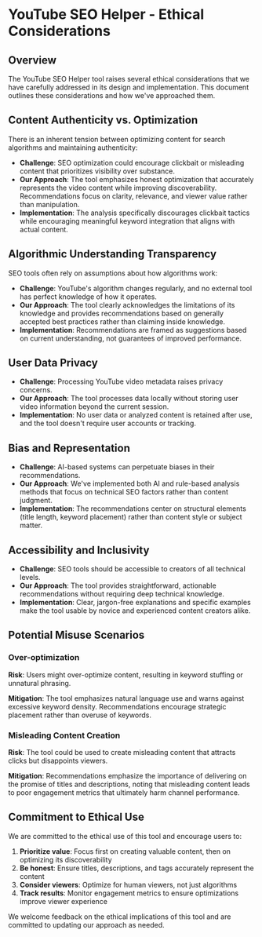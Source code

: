 # YouTube SEO Helper - Ethical Considerations

## Overview

The YouTube SEO Helper tool raises several ethical considerations that we have carefully addressed in its design and implementation. This document outlines these considerations and how we've approached them.

## Content Authenticity vs. Optimization

There is an inherent tension between optimizing content for search algorithms and maintaining authenticity:

- **Challenge**: SEO optimization could encourage clickbait or misleading content that prioritizes visibility over substance.
- **Our Approach**: The tool emphasizes honest optimization that accurately represents the video content while improving discoverability. Recommendations focus on clarity, relevance, and viewer value rather than manipulation.
- **Implementation**: The analysis specifically discourages clickbait tactics while encouraging meaningful keyword integration that aligns with actual content.

## Algorithmic Understanding Transparency

SEO tools often rely on assumptions about how algorithms work:

- **Challenge**: YouTube's algorithm changes regularly, and no external tool has perfect knowledge of how it operates.
- **Our Approach**: The tool clearly acknowledges the limitations of its knowledge and provides recommendations based on generally accepted best practices rather than claiming inside knowledge.
- **Implementation**: Recommendations are framed as suggestions based on current understanding, not guarantees of improved performance.

## User Data Privacy

- **Challenge**: Processing YouTube video metadata raises privacy concerns.
- **Our Approach**: The tool processes data locally without storing user video information beyond the current session.
- **Implementation**: No user data or analyzed content is retained after use, and the tool doesn't require user accounts or tracking.

## Bias and Representation

- **Challenge**: AI-based systems can perpetuate biases in their recommendations.
- **Our Approach**: We've implemented both AI and rule-based analysis methods that focus on technical SEO factors rather than content judgment.
- **Implementation**: The recommendations center on structural elements (title length, keyword placement) rather than content style or subject matter.

## Accessibility and Inclusivity

- **Challenge**: SEO tools should be accessible to creators of all technical levels.
- **Our Approach**: The tool provides straightforward, actionable recommendations without requiring deep technical knowledge.
- **Implementation**: Clear, jargon-free explanations and specific examples make the tool usable by novice and experienced content creators alike.

## Potential Misuse Scenarios

### Over-optimization

**Risk**: Users might over-optimize content, resulting in keyword stuffing or unnatural phrasing.

**Mitigation**: The tool emphasizes natural language use and warns against excessive keyword density. Recommendations encourage strategic placement rather than overuse of keywords.

### Misleading Content Creation

**Risk**: The tool could be used to create misleading content that attracts clicks but disappoints viewers.

**Mitigation**: Recommendations emphasize the importance of delivering on the promise of titles and descriptions, noting that misleading content leads to poor engagement metrics that ultimately harm channel performance.

## Commitment to Ethical Use

We are committed to the ethical use of this tool and encourage users to:

1. **Prioritize value**: Focus first on creating valuable content, then on optimizing its discoverability
2. **Be honest**: Ensure titles, descriptions, and tags accurately represent the content
3. **Consider viewers**: Optimize for human viewers, not just algorithms
4. **Track results**: Monitor engagement metrics to ensure optimizations improve viewer experience

We welcome feedback on the ethical implications of this tool and are committed to updating our approach as needed.